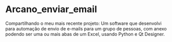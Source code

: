 # Arcano_enviar_email
Compartilhando o meu mais recente projeto: Um software que desenvolvi para automação de envio de e-mails para um grupo de pessoas, com anexo podendo ser uma ou mais abas de um Excel, usando Python e Qt Designer.
